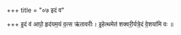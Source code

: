 +++
title = "०७ इदं व"

+++
इ॒दं व॑ आपो॒ हृद॑यम॒यं व॒त्स ऋ॑तावरीः। इ॒हेत्थमेत॑ शक्वरी॒र्यत्रे॒दं वे॒शया॑मि वः ॥